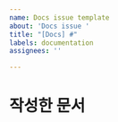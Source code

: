 ```yaml
---
name: Docs issue template
about: 'Docs issue '
title: "[Docs] #"
labels: documentation
assignees: ''

---
```


# 작성한 문서
